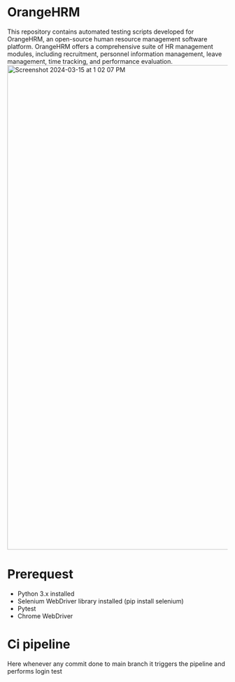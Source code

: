 # OrangeHRM
This repository contains automated testing scripts developed for OrangeHRM, an open-source human resource management software platform. OrangeHRM offers a comprehensive suite of HR management modules, including recruitment, personnel information management, leave management, time tracking, and performance evaluation.
<img width="1106" alt="Screenshot 2024-03-15 at 1 02 07 PM" src="https://github.com/niyogv/OrangeHRM/assets/77136963/84ce925a-a272-4fd3-8ac0-c25193aca679">

# Prerequest
- Python 3.x installed
- Selenium WebDriver library installed (pip install selenium)
- Pytest
- Chrome WebDriver

# Ci pipeline
Here whenever any commit done to main branch it triggers the pipeline and performs login test
